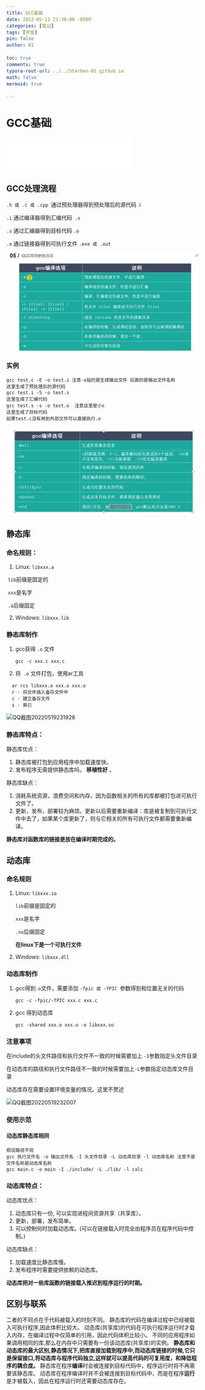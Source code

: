 ```yaml
---
title: GCC基础
date: 2022-05-11 21:30:00 -0500
categories: [笔记]
tags: [开发]
pin: false
author: 01

toc: true
comments: true
typora-root-url: ../../Sterben-01.github.io
math: false
mermaid: true

---
```


# GCC基础

<iframe frameborder="no" border="0" marginwidth="0" marginheight="0" width="330" height="86" src="//music.163.com/outchain/player?type=2&amp;id=1342840047&amp;auto=1&amp;height=66"> </iframe>

## GCC处理流程

`.h 或 .c 或 .cpp `通过预处理器得到预处理后的源代码 .i

`.i` 通过编译器得到汇编代码` .s`

`.s` 通过汇编器得到目标代码 `.o`

`.o` 通过链接器得到可执行文件 `.exe 或 .out`



![gcc-1](/assets/blog_res/2022-05-11-gcc_basic.assets/gcc-1.png)



### 实例

```shell
gcc test.c -E -o test.i 注意-o指的是生成输出文件 后面的是输出文件名称
这里生成了预处理后的源代码
gcc test.i -S -o test.s
这里生成了汇编代码
gcc test.s -s -o test.o  注意这里是小s
这里生成了目标代码
如果test.c没有用到外部文件可以直接执行.o
```

![gcc-2](/assets/blog_res/2022-05-11-gcc_basic.assets/gcc-2.png)

## 静态库

### 命名规则：

1. Linux: `libxxx.a`

​		`lib`前缀是固定的

​		`xxx`是名字

​		`.a`后缀固定

2. Windows: `libxxx.lib`



### 静态库制作

1. gcc获得 `.o` 文件

   ```
   gcc -c xxx.c xxx.c
   ```
2. 将` .o` 文件打包，使用ar工具
 ```
   ar rcs libxxx.a xxx.o xxx.o
   r - 将文件插入备存文件中
   c - 建立备存文件
   s - 索引
 ```

![QQ截图20220519231928](/assets/blog_res/2022-05-11-gcc_basic.assets/QQ%E6%88%AA%E5%9B%BE20220519231928-165302064196411.png)

### 静态库特点：

静态库优点：

1. 静态库被打包到应用程序中加载速度快。
2. 发布程序无需提供静态库吗， __移植性好__ 。

静态库缺点：

1. 消耗系统资源，浪费空间和内存。因为函数相关的所有的库都被打包进可执行文件了。
2. 更新，发布，部署较为麻烦。更新以后需要重新编译：库是被复制到可执行文件中去了，如果某个库更新了，则与它相关的所有可执行文件都需要重新编译。

__静态库对函数库的链接是放在编译时期完成的。__





## 动态库

### 命名规则

1. Linux: `libxxx.so`

   `lib`前缀是固定的

   `xxx`是名字

   `.so`后缀固定

   __在linux下是一个可执行文件__

2. Windows: `libxxx.dll`

### 动态库制作

1. gcc得到` .o `文件，需要添加 `-fpic 或 -fPIC `参数得到和位置无关的代码

   ```
   gcc -c -fpic/-fPIC xxx.c xxx.c
   ```

2. gcc 得到动态库

   ```
   gcc -shared xxx.o xxx.o -o libxxx.so
   ```

### 注意事项

在include的头文件路径和执行文件不一致的时候需要加上 `-I`参数指定头文件目录

在动态库的路径和执行文件路径不一致的时候需要加上`-L`参数指定动态库文件目录

动态库存在需要设置环境变量的情况。这里不赘述

![QQ截图20220519232007](/assets/blog_res/2022-05-11-gcc_basic.assets/QQ%E6%88%AA%E5%9B%BE20220519232007-165302065252113.png)





### 使用示范

#### 动态库静态库相同

```
假设路径不同
gcc 执行文件名 -o 输出文件名 -I 头文件目录 -L 动态库目录 -l 动态库名称 注意不是文件名称是动态库名称
gcc main.c -o main -I ./include/ -L ./lib/ -l calc
```



### 动态库特点：

动态库优点：

1. 动态库只有一份, 可以实现进程间资源共享（共享库）。
2. 更新，部署，发布简单。
3. 可以控制何时加载动态库。(可以在链接载入时完全由程序员在程序代码中控制。)

动态库缺点：

1. 加载速度比静态库慢。
2. 发布程序时需要提供依赖的动态库。

__动态库把对一些库函数的链接载入推迟到程序运行的时期。__



## 区别与联系

二者的不同点在于代码被载入的时刻不同。
静态库的代码在编译过程中已经被载入可执行程序,因此体积比较大。
动态库(共享库)的代码在可执行程序运行时才载入内存，在编译过程中仅简单的引用，因此代码体积比较小。
不同的应用程序如果调用相同的库,那么在内存中只需要有一份该动态库(共享库)的实例。
__静态库和动态库的最大区别,静态情况下,把库直接加载到程序中,而动态库链接的时候,它只是保留接口,将动态库与程序代码独立,这样就可以提高代码的可复用度，和降低程序的耦合度。__
静态库在程序**编译**时会被连接到目标代码中，程序运行时将不再需要该静态库。
动态库在程序编译时并不会被连接到目标代码中，而是在程序**运行**是才被载入，因此在程序运行时还需要动态库存在。

